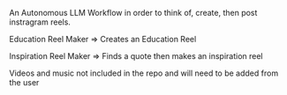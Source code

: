 An Autonomous LLM Workflow in order to think of, create, then post instragram reels.

Education Reel Maker => Creates an Education Reel

Inspiration Reel Maker => Finds a quote then makes an inspiration reel

Videos and music not included in the repo and will need to be added from the user
